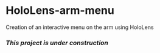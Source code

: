 # HoloLens-arm-menu
Creation of an interactive menu on the arm using HoloLens

### *This project is under construction*
